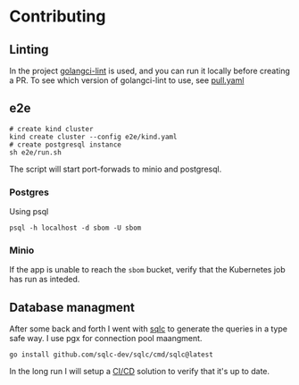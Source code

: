# Contributing

## Linting

In the project [golangci-lint](https://golangci-lint.run/) is used, and you can run it locally before creating a PR.
To see which version of golangci-lint to use, see [pull.yaml](.github/workflows/pull.yaml)

## e2e

```shell
# create kind cluster
kind create cluster --config e2e/kind.yaml
# create postgresql instance
sh e2e/run.sh
```

The script will start port-forwads to minio and postgresql.

### Postgres

Using psql

```shell
psql -h localhost -d sbom -U sbom
```

### Minio

If the app is unable to reach the `sbom` bucket, verify that the Kubernetes job has run as inteded.

## Database managment

After some back and forth I went with [sqlc](https://github.com/sqlc-dev/sqlc) to generate the queries in a type safe way.
I use pgx for connection pool maangment.

```shell
go install github.com/sqlc-dev/sqlc/cmd/sqlc@latest
```

In the long run I will setup a [CI/CD](https://docs.sqlc.dev/en/stable/howto/ci-cd.html) solution to verify that it's up to date.
